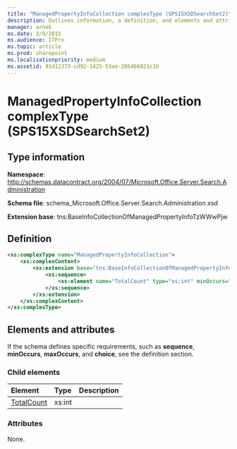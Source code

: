 ```yaml
---
title: "ManagedPropertyInfoCollection complexType (SPS15XSDSearchSet2)"
description: Outlines information, a definition, and elements and attributes for the ManagedPropertyInfoCollection complexType in Sharepoint.
manager: arnek
ms.date: 3/9/2015
ms.audience: ITPro
ms.topic: article
ms.prod: sharepoint
ms.localizationpriority: medium
ms.assetid: 91d12373-cd92-1425-53ae-205466821c1b
---
```


# ManagedPropertyInfoCollection complexType (SPS15XSDSearchSet2)

 
  
## Type information
**Namespace**: http://schemas.datacontract.org/2004/07/Microsoft.Office.Server.Search.Administration 

**Schema file**: schema_Microsoft.Office.Server.Search.Administration.xsd 

**Extension base**: tns:BaseInfoCollectionOfManagedPropertyInfoTzWWwPjw 
   
## Definition

```XML
<xs:complexType name="ManagedPropertyInfoCollection">
    <xs:complexContent>
        <xs:extension base="tns:BaseInfoCollectionOfManagedPropertyInfoTzWWwPjw">
            <xs:sequence>
                <xs:element name="TotalCount" type="xs:int" minOccurs="0"></xs:element>
            </xs:sequence>
        </xs:extension>
    </xs:complexContent>
</xs:complexType>

```

## Elements and attributes

If the schema defines specific requirements, such as **sequence**, **minOccurs**, **maxOccurs**, and **choice**, see the definition section. 
  
### Child elements

|**Element**|**Type**|**Description**|
|:-----|:-----|:-----|
|[TotalCount](totalcount-element-managedpropertyinfocollection-complextypesps15xsdsearchset2.md) <br/> |xs:int  <br/> ||
   
### Attributes

None.
  

